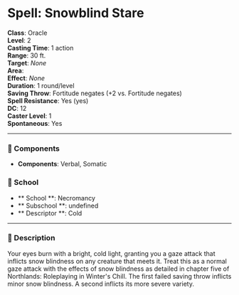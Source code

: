 
# Spell: Snowblind Stare
**Class**: Oracle  
**Level**: 2  
**Casting Time**: 1 action  
**Range**: 30 ft.  
**Target**: _None_  
**Area**:   
**Effect**: _None_  
**Duration**: 1 round/level  
**Saving Throw**: Fortitude negates (+2 vs. Fortitude negates)  
**Spell Resistance**: Yes (yes)  
**DC**: 12  
**Caster Level**: 1  
**Spontaneous**: Yes

---

### 🔮 Components
- **Components**: Verbal, Somatic

### 🏫 School
- ** School **: Necromancy
- ** Subschool **: undefined
- ** Descriptor **: Cold
---

### 📜 Description
Your eyes burn with a bright, cold light, granting you a gaze attack that inflicts snow blindness on any creature that meets it. Treat this as a normal gaze attack with the effects of snow blindness as detailed in chapter five of Northlands: Roleplaying in Winter's Chill. The first failed saving throw inflicts minor snow blindness. A second inflicts its more severe variety.
